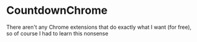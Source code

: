 # CountdownChrome
There aren't any Chrome extensions that do exactly what I want (for free), so of course I had to learn this nonsense
